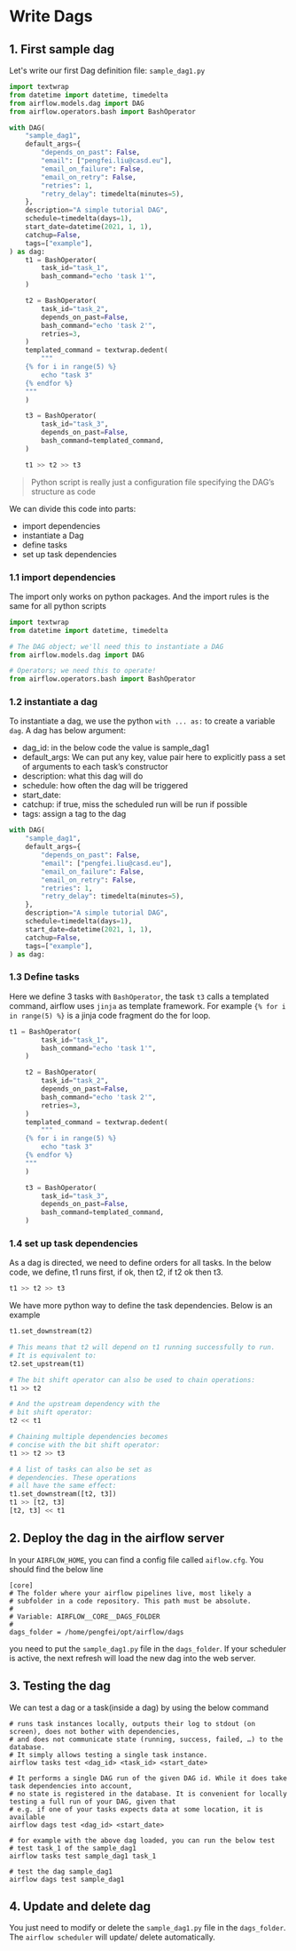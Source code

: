 # Write Dags


## 1. First sample dag

Let's write our first Dag definition file: `sample_dag1.py`

```python
import textwrap
from datetime import datetime, timedelta
from airflow.models.dag import DAG
from airflow.operators.bash import BashOperator

with DAG(
    "sample_dag1",
    default_args={
        "depends_on_past": False,
        "email": ["pengfei.liu@casd.eu"],
        "email_on_failure": False,
        "email_on_retry": False,
        "retries": 1,
        "retry_delay": timedelta(minutes=5),
    },
    description="A simple tutorial DAG",
    schedule=timedelta(days=1),
    start_date=datetime(2021, 1, 1),
    catchup=False,
    tags=["example"],
) as dag:
    t1 = BashOperator(
        task_id="task_1",
        bash_command="echo 'task 1'",
    )

    t2 = BashOperator(
        task_id="task_2",
        depends_on_past=False,
        bash_command="echo 'task 2'",
        retries=3,
    )
    templated_command = textwrap.dedent(
        """
    {% for i in range(5) %}
        echo "task 3"
    {% endfor %}
    """
    )

    t3 = BashOperator(
        task_id="task_3",
        depends_on_past=False,
        bash_command=templated_command,
    )

    t1 >> t2 >> t3

```

> Python script is really just a configuration file specifying the DAG’s structure as code

We can divide this code into parts:
- import dependencies
- instantiate a Dag
- define tasks
- set up task dependencies

### 1.1 import dependencies

The import only works on python packages. And the import rules is the same for all python scripts

```python
import textwrap
from datetime import datetime, timedelta

# The DAG object; we'll need this to instantiate a DAG
from airflow.models.dag import DAG

# Operators; we need this to operate!
from airflow.operators.bash import BashOperator
```

### 1.2 instantiate a dag

To instantiate a dag, we use the python `with ... as:` to create a variable `dag`. A dag has below argument:
- dag_id: in the below code the value is sample_dag1
- default_args: We can put any key, value pair here to explicitly pass a set of arguments to each task’s constructor
- description: what this dag will do
- schedule: how often the dag will be triggered
- start_date:
- catchup: if true, miss the scheduled run will be run if possible
- tags: assign a tag to the dag
```python
with DAG(
    "sample_dag1",
    default_args={
        "depends_on_past": False,
        "email": ["pengfei.liu@casd.eu"],
        "email_on_failure": False,
        "email_on_retry": False,
        "retries": 1,
        "retry_delay": timedelta(minutes=5),
    },
    description="A simple tutorial DAG",
    schedule=timedelta(days=1),
    start_date=datetime(2021, 1, 1),
    catchup=False,
    tags=["example"],
) as dag:
```

### 1.3 Define tasks

Here we define 3 tasks with `BashOperator`, the task `t3` calls a templated command, airflow uses `jinja` as template 
framework. For example `{% for i in range(5) %}` is a jinja code fragment do the for loop.

```python
t1 = BashOperator(
        task_id="task_1",
        bash_command="echo 'task 1'",
    )

    t2 = BashOperator(
        task_id="task_2",
        depends_on_past=False,
        bash_command="echo 'task 2'",
        retries=3,
    )
    templated_command = textwrap.dedent(
        """
    {% for i in range(5) %}
        echo "task 3"
    {% endfor %}
    """
    )

    t3 = BashOperator(
        task_id="task_3",
        depends_on_past=False,
        bash_command=templated_command,
    )
```

### 1.4 set up task dependencies

As a dag is directed, we need to define orders for all tasks. In the below code, we define, t1 runs first, if ok, then
t2, if t2 ok then t3.

```python
t1 >> t2 >> t3
```

We have more python way to define the task dependencies. Below is an example

```python
t1.set_downstream(t2)

# This means that t2 will depend on t1 running successfully to run.
# It is equivalent to:
t2.set_upstream(t1)

# The bit shift operator can also be used to chain operations:
t1 >> t2

# And the upstream dependency with the
# bit shift operator:
t2 << t1

# Chaining multiple dependencies becomes
# concise with the bit shift operator:
t1 >> t2 >> t3

# A list of tasks can also be set as
# dependencies. These operations
# all have the same effect:
t1.set_downstream([t2, t3])
t1 >> [t2, t3]
[t2, t3] << t1
```

## 2. Deploy the dag in the airflow server

In your `AIRFLOW_HOME`, you can find a config file called `aiflow.cfg`. You should find the below line

```text
[core]
# The folder where your airflow pipelines live, most likely a
# subfolder in a code repository. This path must be absolute.
#
# Variable: AIRFLOW__CORE__DAGS_FOLDER
#
dags_folder = /home/pengfei/opt/airflow/dags

```

you need to put the `sample_dag1.py` file in the `dags_folder`. If your scheduler is active, the next refresh will load
the new dag into the web server.


## 3. Testing the dag

We can test a dag or a task(inside a dag) by using the below command

```shell
# runs task instances locally, outputs their log to stdout (on screen), does not bother with dependencies, 
# and does not communicate state (running, success, failed, …) to the database. 
# It simply allows testing a single task instance.
airflow tasks test <dag_id> <task_id> <start_date>

# It performs a single DAG run of the given DAG id. While it does take task dependencies into account, 
# no state is registered in the database. It is convenient for locally testing a full run of your DAG, given that 
# e.g. if one of your tasks expects data at some location, it is available
airflow dags test <dag_id> <start_date>

# for example with the above dag loaded, you can run the below test
# test task_1 of the sample_dag1
airflow tasks test sample_dag1 task_1

# test the dag sample_dag1
airflow dags test sample_dag1
```


## 4. Update and delete dag

You just need to modify or delete the `sample_dag1.py` file in the `dags_folder`. The `airflow scheduler` will update/
delete automatically.